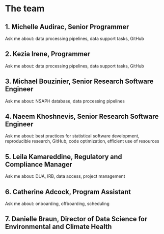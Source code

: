 # The team

##  1. Michelle Audirac, Senior Programmer

Ask me about: data processing pipelines, data support tasks, GitHub

## 2. Kezia Irene, Programmer

Ask me about: data processing pipelines, data support tasks, GitHub

## 3. Michael Bouzinier, Senior Research Software Engineer

Ask me about: NSAPH database, data processing pipelines

## 4. Naeem Khoshnevis, Senior Research Software Engineer

Ask me about: best practices for statistical software development, reproducible research, GitHub, code optimization, efficient use of resources

## 5. Leila Kamareddine, Regulatory and Compliance Manager

Ask me about: DUA, IRB, data access, project management

## 6. Catherine Adcock, Program Assistant

Ask me about: onboarding, offboarding, scheduling

## 7. Danielle Braun, Director of Data Science for Environmental and Climate Health 
